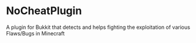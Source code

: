 # NoCheatPlugin
A plugin for Bukkit that detects and helps fighting the exploitation of various Flaws/Bugs in Minecraft
